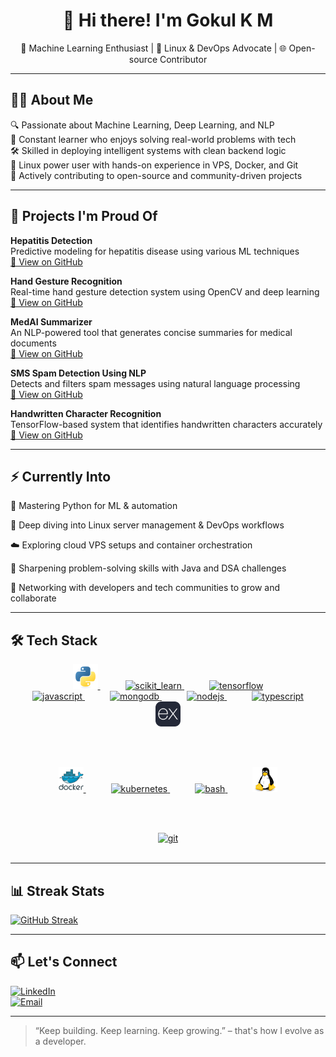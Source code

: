 <div align="center">

# 👋 Hi there! I'm Gokul K M

🤖 Machine Learning Enthusiast | 🐧 Linux & DevOps Advocate | 🌐 Open-source Contributor  

</div>

---

## 👨‍💻 About Me

🔍 Passionate about Machine Learning, Deep Learning, and NLP  
🧠 Constant learner who enjoys solving real-world problems with tech  
🛠️ Skilled in deploying intelligent systems with clean backend logic  
🐧 Linux power user with hands-on experience in VPS, Docker, and Git  
🌱 Actively contributing to open-source and community-driven projects

---

## 🧩 Projects I'm Proud Of

**Hepatitis Detection**  
Predictive modeling for hepatitis disease using various ML techniques  
[🔗 View on GitHub](https://github.com/gokulkm6/Hepatitis-Detection)

**Hand Gesture Recognition**  
Real-time hand gesture detection system using OpenCV and deep learning  
[🔗 View on GitHub](https://github.com/gokulkm6/Hand-Gesture-Recognition)

**MedAI Summarizer**  
An NLP-powered tool that generates concise summaries for medical documents  
[🔗 View on GitHub](https://github.com/gokulkm6/MedAI-Summarizer)

**SMS Spam Detection Using NLP**  
Detects and filters spam messages using natural language processing  
[🔗 View on GitHub](https://github.com/gokulkm6/SMS_SPAM_DETECTION_USING_NLP)

**Handwritten Character Recognition**  
TensorFlow-based system that identifies handwritten characters accurately  
[🔗 View on GitHub](https://github.com/gokulkm6/HandWrittenCharacterRecognition-TensorFlow)

---

## ⚡ Currently Into

🐍 Mastering Python for ML & automation

🐧 Deep diving into Linux server management & DevOps workflows

☁️ Exploring cloud VPS setups and container orchestration

🧩 Sharpening problem-solving skills with Java and DSA challenges

🤝 Networking with developers and tech communities to grow and collaborate

---

## 🛠️ Tech Stack

<div align="center">

<a href="https://www.python.org" target="_blank" style="margin: 0 20px 20px 20px;">
  <img height="40" src="https://raw.githubusercontent.com/devicons/devicon/master/icons/python/python-original.svg" alt="python" />
</a>

<a href="https://scikit-learn.org/" target="_blank" style="margin: 0 20px 20px 20px;">
  <img height="40" src="https://upload.wikimedia.org/wikipedia/commons/0/05/Scikit_learn_logo_small.svg" alt="scikit_learn" />
</a>

<a href="https://www.tensorflow.org/" target="_blank" style="margin: 0 20px 20px 20px;">
  <img height="40" src="https://www.vectorlogo.zone/logos/tensorflow/tensorflow-icon.svg" alt="tensorflow" />
</a>

<br />

<a href="https://developer.mozilla.org/en-US/docs/Web/JavaScript" target="_blank" style="margin: 0 20px 20px 20px;">
  <img height="40" src="https://cdn.jsdelivr.net/gh/devicons/devicon/icons/javascript/javascript-original.svg" alt="javascript" />
</a>

<a href="https://www.mongodb.com/" target="_blank" style="margin: 0 20px 20px 20px;">
  <img height="40" src="https://cdn.jsdelivr.net/gh/devicons/devicon/icons/mongodb/mongodb-original.svg" alt="mongodb" />
</a>

<a href="https://nodejs.org/" target="_blank" style="margin: 0 20px 20px 20px;">
  <img height="40" src="https://cdn.jsdelivr.net/gh/devicons/devicon/icons/nodejs/nodejs-original.svg" alt="nodejs" />
</a>

<a href="https://www.typescriptlang.org/" target="_blank" style="margin: 0 20px 20px 20px;">
  <img height="40" src="https://cdn.jsdelivr.net/gh/devicons/devicon/icons/typescript/typescript-original.svg" alt="typescript" />
</a>

<a href="https://expressjs.com/" target="_blank" style="margin: 0 20px 20px 20px;">
  <img height="40" src="https://raw.githubusercontent.com/tandpfun/skill-icons/main/icons/ExpressJS-Dark.svg" alt="express" />
</a>

<br /><br />

<a href="https://www.docker.com/" target="_blank" style="margin: 0 20px 20px 20px;">
  <img height="40" src="https://raw.githubusercontent.com/devicons/devicon/master/icons/docker/docker-original-wordmark.svg" alt="docker" />
</a>

<a href="https://kubernetes.io/" target="_blank" style="margin: 0 20px 20px 20px;">
  <img height="40" src="https://www.vectorlogo.zone/logos/kubernetes/kubernetes-icon.svg" alt="kubernetes" />
</a>

<a href="https://www.gnu.org/software/bash/" target="_blank" style="margin: 0 20px 20px 20px;">
  <img height="40" src="https://www.vectorlogo.zone/logos/gnu_bash/gnu_bash-icon.svg" alt="bash" />
</a>

<a href="https://www.linux.org/" target="_blank" style="margin: 0 20px 20px 20px;">
  <img height="40" src="https://raw.githubusercontent.com/devicons/devicon/master/icons/linux/linux-original.svg" alt="linux" />
</a>

<br /><br />

<a href="https://git-scm.com/" target="_blank" style="margin: 0 20px 20px 20px;">
  <img height="40" src="https://cdn.jsdelivr.net/gh/devicons/devicon/icons/git/git-original.svg" alt="git" />
</a>

</div>

<br />


---

## 📊 Streak Stats

[![GitHub Streak](https://streak-stats.demolab.com?user=gokulkm6&theme=dark&hide_border=false)](https://git.io/streak-stats)

---

## 📫 Let's Connect

[![LinkedIn](https://img.shields.io/badge/LinkedIn-blue?logo=linkedin&logoColor=white)](https://www.linkedin.com/in/gokul-km-602056253/)  
[![Email](https://img.shields.io/badge/Email-red?logo=gmail&logoColor=white)](mailto:gokulkm025@gmail.com)

---

> “Keep building. Keep learning. Keep growing.” – that's how I evolve as a developer.
